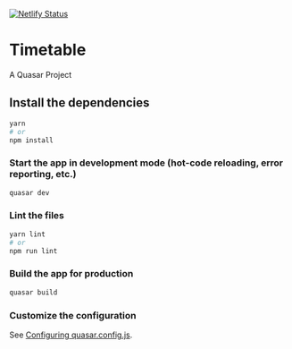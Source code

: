[![Netlify Status](https://api.netlify.com/api/v1/badges/9145551f-c1f3-41d3-aadd-23ec71a4f592/deploy-status)](https://app.netlify.com/sites/dk-timetable/deploys)

# Timetable

A Quasar Project

## Install the dependencies
```bash
yarn
# or
npm install
```

### Start the app in development mode (hot-code reloading, error reporting, etc.)
```bash
quasar dev
```


### Lint the files
```bash
yarn lint
# or
npm run lint
```



### Build the app for production
```bash
quasar build
```

### Customize the configuration
See [Configuring quasar.config.js](https://v2.quasar.dev/quasar-cli-webpack/quasar-config-js).
